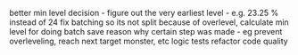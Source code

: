 better min level decision - figure out the very earliest level - e.g. 23.25 % instead of 24
fix batching so its not split because of overlevel, calculate min level for doing batch
save reason why certain step was made - eg prevent overleveling, reach next target monster, etc
logic tests
refactor
code quality